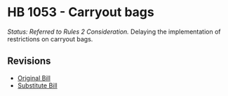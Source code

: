 # HB 1053 - Carryout bags
*Status: Referred to Rules 2 Consideration.*
Delaying the implementation of restrictions on carryout bags.

## Revisions
* [Original Bill](1/)
* [Substitute Bill](S/)